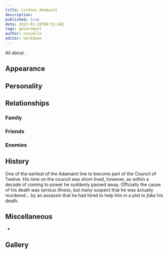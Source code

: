 ```yaml
---
title: Lorkhos Adamaint
description:
published: true
date: 2013-01-28T00:53:48Z
tags: government
author: nasuella
editor: markdown
---
```


All about .

Appearance
----------

Personality
-----------

Relationships
-------------

### Family

### Friends

### Enemies

History
-------

One of the earliest of the Adamaint line to become part of the Council of Twelve. His time on the council was short-lived, however, as within a decade of coming to power he suddenly passed away. Officially the cause of his death was serious illness, but many suspect that he was actually murdered... by an assassin that he had hired to help him in a plot to *fake* his death.

Miscellaneous
-------------

-

Gallery
-------